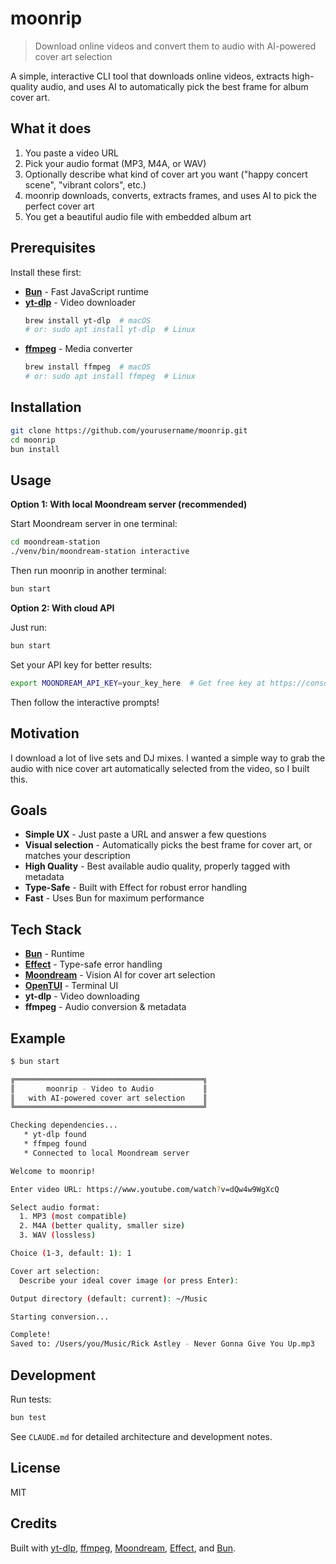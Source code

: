 # moonrip

> Download online videos and convert them to audio with AI-powered cover art selection

A simple, interactive CLI tool that downloads online videos, extracts high-quality audio, and uses AI to automatically pick the best frame for album cover art.

## What it does

1. You paste a video URL
2. Pick your audio format (MP3, M4A, or WAV)
3. Optionally describe what kind of cover art you want ("happy concert scene", "vibrant colors", etc.)
4. moonrip downloads, converts, extracts frames, and uses AI to pick the perfect cover art
5. You get a beautiful audio file with embedded album art

## Prerequisites

Install these first:

- **[Bun](https://bun.sh)** - Fast JavaScript runtime
- **[yt-dlp](https://github.com/yt-dlp/yt-dlp)** - Video downloader
  ```bash
  brew install yt-dlp  # macOS
  # or: sudo apt install yt-dlp  # Linux
  ```
- **[ffmpeg](https://ffmpeg.org)** - Media converter
  ```bash
  brew install ffmpeg  # macOS
  # or: sudo apt install ffmpeg  # Linux
  ```

## Installation

```bash
git clone https://github.com/yourusername/moonrip.git
cd moonrip
bun install
```

## Usage

**Option 1: With local Moondream server (recommended)**

Start Moondream server in one terminal:
```bash
cd moondream-station
./venv/bin/moondream-station interactive
```

Then run moonrip in another terminal:
```bash
bun start
```

**Option 2: With cloud API**

Just run:
```bash
bun start
```

Set your API key for better results:
```bash
export MOONDREAM_API_KEY=your_key_here  # Get free key at https://console.moondream.ai
```

Then follow the interactive prompts!

## Motivation

I download a lot of live sets and DJ mixes. I wanted a simple way to grab the audio with nice cover art automatically selected from the video, so I built this.

## Goals

- **Simple UX** - Just paste a URL and answer a few questions
- **Visual selection** - Automatically picks the best frame for cover art, or matches your description
- **High Quality** - Best available audio quality, properly tagged with metadata
- **Type-Safe** - Built with Effect for robust error handling
- **Fast** - Uses Bun for maximum performance

## Tech Stack

- **[Bun](https://bun.sh)** - Runtime
- **[Effect](https://effect.website)** - Type-safe error handling
- **[Moondream](https://moondream.ai)** - Vision AI for cover art selection
- **[OpenTUI](https://github.com/sst/opentui)** - Terminal UI
- **yt-dlp** - Video downloading
- **ffmpeg** - Audio conversion & metadata

## Example

```bash
$ bun start

╔══════════════════════════════════════════╗
║       moonrip - Video to Audio           ║
║   with AI-powered cover art selection    ║
╚══════════════════════════════════════════╝

Checking dependencies...
   * yt-dlp found
   * ffmpeg found
   * Connected to local Moondream server

Welcome to moonrip!

Enter video URL: https://www.youtube.com/watch?v=dQw4w9WgXcQ

Select audio format:
  1. MP3 (most compatible)
  2. M4A (better quality, smaller size)
  3. WAV (lossless)

Choice (1-3, default: 1): 1

Cover art selection:
  Describe your ideal cover image (or press Enter):

Output directory (default: current): ~/Music

Starting conversion...

Complete!
Saved to: /Users/you/Music/Rick Astley - Never Gonna Give You Up.mp3
```

## Development

Run tests:
```bash
bun test
```

See `CLAUDE.md` for detailed architecture and development notes.

## License

MIT

## Credits

Built with [yt-dlp](https://github.com/yt-dlp/yt-dlp), [ffmpeg](https://ffmpeg.org), [Moondream](https://moondream.ai), [Effect](https://effect.website), and [Bun](https://bun.sh).
